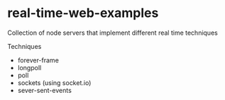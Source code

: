# real-time-web-examples
Collection of node servers that implement different real time techniques

Techniques
* forever-frame
* longpoll
* poll
* sockets (using socket.io)
* sever-sent-events
